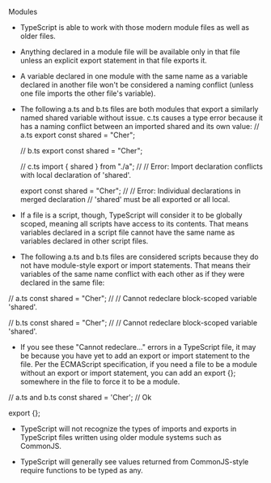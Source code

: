 Modules

- TypeScript is able to work with those modern module files as well as older files.

- Anything declared in a module file will be available only in that file unless an explicit export statement in that file exports it.

- A variable declared in one module with the same name as a variable declared in another file won't be considered a naming conflict (unless one file imports the other file's variable).

- The following a.ts and b.ts files are both modules that export a similarly named shared variable without issue. c.ts causes a type error because it has a naming conflict between an imported shared and its own value:
  // a.ts
  export const shared = "Cher";

  // b.ts
  export const shared = "Cher";

  // c.ts
  import { shared } from "./a";
  //
  // Error: Import declaration conflicts with local declaration of 'shared'.

  export const shared = "Cher";
  //
  // Error: Individual declarations in merged declaration
  // 'shared' must be all exported or all local.

- If a file is a script, though, TypeScript will consider it to be globally scoped, meaning all scripts have access to its contents. That means variables declared in a script file cannot have the same name as variables declared in other script files.

- The following a.ts and b.ts files are considered scripts because they do not have module-style export or import statements. That means their variables of the same name conflict with each other as if they were declared in the same file:

// a.ts
const shared = "Cher";
//
// Cannot redeclare block-scoped variable 'shared'.

// b.ts
const shared = "Cher";
//
// Cannot redeclare block-scoped variable 'shared'.

- If you see these "Cannot redeclare..." errors in a TypeScript file, it may be because you have yet to add an export or import statement to the file. Per the ECMAScript specification, if you need a file to be a module without an export or import statement, you can add an export {}; somewhere in the file to force it to be a module.

// a.ts and b.ts
const shared = 'Cher'; // Ok

export {};

- TypeScript will not recognize the types of imports and exports in TypeScript files written using older module systems such as CommonJS.

- TypeScript will generally see values returned from CommonJS-style require functions to be typed as any.
